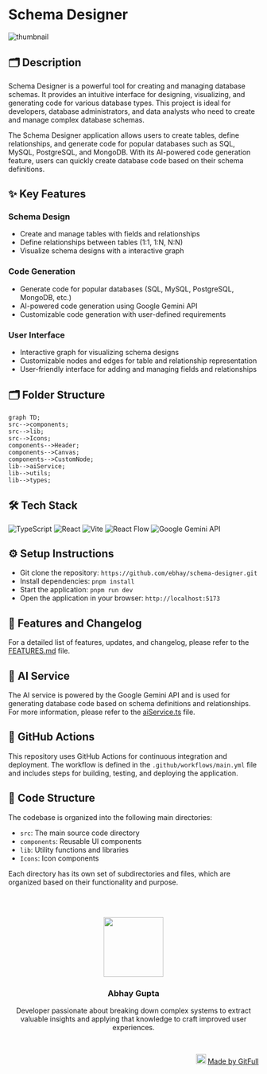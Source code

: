 # Schema Designer
![thumbnail](https://img.shields.io/badge/React-19.1.0-blue)
## 🗂️ Description

Schema Designer is a powerful tool for creating and managing database schemas. It provides an intuitive interface for designing, visualizing, and generating code for various database types. This project is ideal for developers, database administrators, and data analysts who need to create and manage complex database schemas.

The Schema Designer application allows users to create tables, define relationships, and generate code for popular databases such as SQL, MySQL, PostgreSQL, and MongoDB. With its AI-powered code generation feature, users can quickly create database code based on their schema definitions.

## ✨ Key Features

### **Schema Design**
* Create and manage tables with fields and relationships
* Define relationships between tables (1:1, 1:N, N:N)
* Visualize schema designs with a interactive graph

### **Code Generation**
* Generate code for popular databases (SQL, MySQL, PostgreSQL, MongoDB, etc.)
* AI-powered code generation using Google Gemini API
* Customizable code generation with user-defined requirements

### **User Interface**
* Interactive graph for visualizing schema designs
* Customizable nodes and edges for table and relationship representation
* User-friendly interface for adding and managing fields and relationships

## 🗂️ Folder Structure

```mermaid
graph TD;
src-->components;
src-->lib;
src-->Icons;
components-->Header;
components-->Canvas;
components-->CustomNode;
lib-->aiService;
lib-->utils;
lib-->types;
```

## 🛠️ Tech Stack

![TypeScript](https://img.shields.io/badge/TypeScript-3178c6?logo=typescript&logoColor=white&style=for-the-badge)
![React](https://img.shields.io/badge/React-61DAFB?logo=react&logoColor=white&style=for-the-badge)
![Vite](https://img.shields.io/badge/Vite-646CFF?logo=vite&logoColor=white&style=for-the-badge)
![React Flow](https://img.shields.io/badge/React%20Flow-007bff?logo=react-flow&logoColor=white&style=for-the-badge)
![Google Gemini API](https://img.shields.io/badge/Google%20Gemini%20API-4285F4?logo=google-gemini&logoColor=white&style=for-the-badge)

## ⚙️ Setup Instructions

* Git clone the repository: `https://github.com/ebhay/schema-designer.git`
* Install dependencies: `pnpm install`
* Start the application: `pnpm run dev`
* Open the application in your browser: `http://localhost:5173`

## 📝 Features and Changelog

For a detailed list of features, updates, and changelog, please refer to the [FEATURES.md](FEATURES.md) file.

## 🤖 AI Service

The AI service is powered by the Google Gemini API and is used for generating database code based on schema definitions and relationships. For more information, please refer to the [aiService.ts](src/lib/aiService.ts) file.

## 🚀 GitHub Actions

This repository uses GitHub Actions for continuous integration and deployment. The workflow is defined in the `.github/workflows/main.yml` file and includes steps for building, testing, and deploying the application.

## 📁 Code Structure

The codebase is organized into the following main directories:

* `src`: The main source code directory
* `components`: Reusable UI components
* `lib`: Utility functions and libraries
* `Icons`: Icon components

Each directory has its own set of subdirectories and files, which are organized based on their functionality and purpose.



<br><br>
<div align="center">
<img src="https://avatars.githubusercontent.com/u/111756624?v=4" width="120" />
<h3>Abhay Gupta</h3>
<p>Developer passionate about breaking down complex systems to extract valuable insights and applying that knowledge to craft improved user experiences.</p>
</div>
<br>
<p align="right">
<img src="https://gitfull.vercel.app/appLogo.png" width="20"/>  <a href="https://gitfull.vercel.app">Made by GitFull</a>
</p>
    